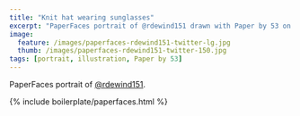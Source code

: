 ```yaml
---
title: "Knit hat wearing sunglasses"
excerpt: "PaperFaces portrait of @rdewind151 drawn with Paper by 53 on an iPad."
image: 
  feature: /images/paperfaces-rdewind151-twitter-lg.jpg
  thumb: /images/paperfaces-rdewind151-twitter-150.jpg
tags: [portrait, illustration, Paper by 53]
---
```


PaperFaces portrait of [@rdewind151](http://twitter.com/rdewind151).

{% include boilerplate/paperfaces.html %}
